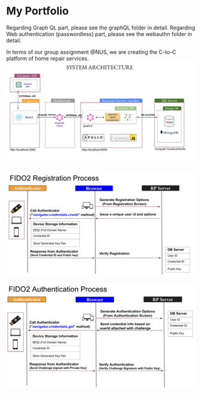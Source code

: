 # My Portfolio

Regarding Graph QL part, please see the graphQL folder in detail.
Regarding Web authentication (passwordless) part, please see the webauthn folder in detail.

In terms of our group assignment @NUS, we are creating the C-to-C platform of home repair services.<br>
![Hirefix Web App Basic Software Architecture](Docs/hirefix_demo_basic_system_architecture.png) <br><br>

![FIDO2 Registration](Docs/FIDO2_registration_process.png) <br><br>
![FIDO2 Authentication](Docs/FIDO2_authentication_process.png) <br><br>



